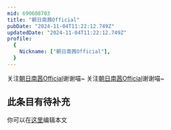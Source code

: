 ```yaml
---
mid: 690608703
title: "朝日南茜Official"
pubDate: "2024-11-04T11:22:12.749Z"
updatedDate: "2024-11-04T11:22:12.749Z"
profile:
  {
    Nickname: ["朝日南茜Official"],
  }
---
```


关注[朝日南茜Official](https://space.bilibili.com/690608703)谢谢喵~ 关注[朝日南茜Official](https://space.bilibili.com/690608703)谢谢喵~

## 此条目有待补充
你可以在[这里](https://github.com/Yuhanawa/VTuber.ICU/edit/master/src/content/v/朝日南茜Official/index.md)编辑本文
